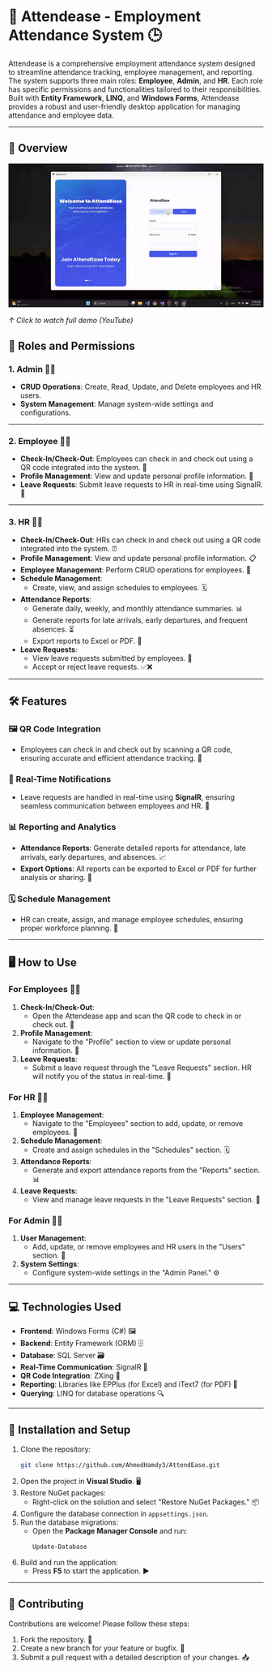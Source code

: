 # 📌 Attendease - Employment Attendance System 🕒
Attendease is a comprehensive employment attendance system designed to streamline attendance tracking, employee management, and reporting. The system supports three main roles: **Employee**, **Admin**, and **HR**. Each role has specific permissions and functionalities tailored to their responsibilities. Built with **Entity Framework**, **LINQ**, and **Windows Forms**, Attendease provides a robust and user-friendly desktop application for managing attendance and employee data.

---

## 🌟 Overview  
[![AttendEase Demo Preview](https://github.com/AhmedHamdy3/AttendEase/blob/main/Demo.gif)](https://youtu.be/VL2mo1QqToU)

*↑ Click to watch full demo (YouTube)*  

## 👥 Roles and Permissions

### 1. **Admin** 👨‍💻
- **CRUD Operations**: Create, Read, Update, and Delete employees and HR users.
- **System Management**: Manage system-wide settings and configurations.

---

### 2. **Employee** 👨‍💼
- **Check-In/Check-Out**: Employees can check in and check out using a QR code integrated into the system. 📲
- **Profile Management**: View and update personal profile information. 📝
- **Leave Requests**: Submit leave requests to HR in real-time using SignalR. 📨

---

### 3. **HR** 👨‍💻
- **Check-In/Check-Out**: HRs can check in and check out using a QR code integrated into the system. ⏰
- **Profile Management**: View and update personal profile information. 📋
- **Employee Management**: Perform CRUD operations for employees. 👥
- **Schedule Management**:
  - Create, view, and assign schedules to employees. 🗓️
- **Attendance Reports**:
  - Generate daily, weekly, and monthly attendance summaries. 📊
  - Generate reports for late arrivals, early departures, and frequent absences. ⏳
  - Export reports to Excel or PDF. 📄
- **Leave Requests**:
  - View leave requests submitted by employees. 📩
  - Accept or reject leave requests. ✅❌

---

## 🛠️ Features

### 🖼️ QR Code Integration
- Employees can check in and check out by scanning a QR code, ensuring accurate and efficient attendance tracking. 📲

### 🔔 Real-Time Notifications
- Leave requests are handled in real-time using **SignalR**, ensuring seamless communication between employees and HR. 📨

### 📊 Reporting and Analytics
- **Attendance Reports**: Generate detailed reports for attendance, late arrivals, early departures, and absences. 📈
- **Export Options**: All reports can be exported to Excel or PDF for further analysis or sharing. 📄

### 🗓️ Schedule Management
- HR can create, assign, and manage employee schedules, ensuring proper workforce planning. 📅

---

## 🖥️ How to Use

### For Employees 👨‍💼
1. **Check-In/Check-Out**:
   - Open the Attendease app and scan the QR code to check in or check out. 📲
2. **Profile Management**:
   - Navigate to the "Profile" section to view or update personal information. 📝
3. **Leave Requests**:
   - Submit a leave request through the "Leave Requests" section. HR will notify you of the status in real-time. 📨

### For HR 👨‍💻
1. **Employee Management**:
   - Navigate to the "Employees" section to add, update, or remove employees. 👥
2. **Schedule Management**:
   - Create and assign schedules in the "Schedules" section. 🗓️
3. **Attendance Reports**:
   - Generate and export attendance reports from the "Reports" section. 📊
4. **Leave Requests**:
   - View and manage leave requests in the "Leave Requests" section. 📩

### For Admin 👨‍💻
1. **User Management**:
   - Add, update, or remove employees and HR users in the "Users" section. 👥
2. **System Settings**:
   - Configure system-wide settings in the "Admin Panel." ⚙️

---

## 💻 Technologies Used
- **Frontend**: Windows Forms (C#) 🖼️
- **Backend**: Entity Framework (ORM) 🗄️
- **Database**: SQL Server 🗃️
- **Real-Time Communication**: SignalR 📡
- **QR Code Integration**: ZXing 📲
- **Reporting**: Libraries like EPPlus (for Excel) and iText7 (for PDF) 📄
- **Querying**: LINQ for database operations 🔍

---

## 🚀 Installation and Setup
1. Clone the repository:
   ```bash
   git clone https://github.com/AhmedHamdy3/AttendEase.git
   ```
2. Open the project in **Visual Studio**. 🖥️
3. Restore NuGet packages:
   - Right-click on the solution and select "Restore NuGet Packages." 📦
4. Configure the database connection in ```appsettings.json```.
5. Run the database migrations:
   - Open the **Package Manager Console** and run:
     ```bash
     Update-Database
     ```
6. Build and run the application:
   - Press **F5** to start the application. ▶️

---

## 🤝 Contributing
Contributions are welcome! Please follow these steps:
1. Fork the repository. 🍴
2. Create a new branch for your feature or bugfix. 🌿
3. Submit a pull request with a detailed description of your changes. 📤


